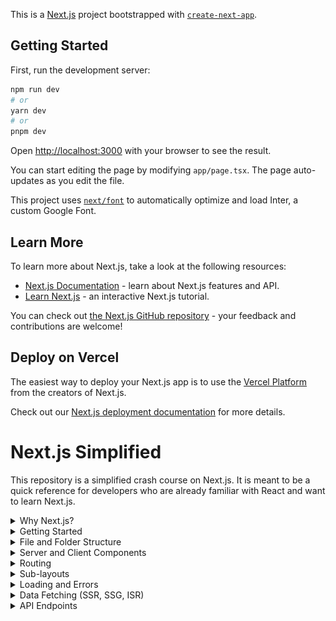 This is a [Next.js](https://nextjs.org/) project bootstrapped with [`create-next-app`](https://github.com/vercel/next.js/tree/canary/packages/create-next-app).

## Getting Started

First, run the development server:

```bash
npm run dev
# or
yarn dev
# or
pnpm dev
```

Open [http://localhost:3000](http://localhost:3000) with your browser to see the result.

You can start editing the page by modifying `app/page.tsx`. The page auto-updates as you edit the file.

This project uses [`next/font`](https://nextjs.org/docs/basic-features/font-optimization) to automatically optimize and load Inter, a custom Google Font.

## Learn More

To learn more about Next.js, take a look at the following resources:

- [Next.js Documentation](https://nextjs.org/docs) - learn about Next.js features and API.
- [Learn Next.js](https://nextjs.org/learn) - an interactive Next.js tutorial.

You can check out [the Next.js GitHub repository](https://github.com/vercel/next.js/) - your feedback and contributions are welcome!

## Deploy on Vercel

The easiest way to deploy your Next.js app is to use the [Vercel Platform](https://vercel.com/new?utm_medium=default-template&filter=next.js&utm_source=create-next-app&utm_campaign=create-next-app-readme) from the creators of Next.js.

Check out our [Next.js deployment documentation](https://nextjs.org/docs/deployment) for more details.

# Next.js Simplified

This repository is a simplified crash course on Next.js. It is meant to be a quick reference for developers who are already familiar with React and want to learn Next.js.

<details>
  <summary>Why Next.js?</summary></br>

  `Next.js` is a framework built on top of `React` that allows for server-side rendering, static site generation, and more. It is a great tool for building websites and web applications that require SEO, fast load times, and a great developer experience.

  It's used by major companies like _Netflix_, _Tiktok_, and more.

  The major question to ask is what does `Next.js` offer that `React` doesn't?

  1. Server-side rendering (SSR)
  2. Routing
  3. Fullstack Applications
  4. Automatic Code Splitting


  ## Server-side rendering (SSR)

  You may already be aware that `React` is a client-side framework. What this means is that `React` renders user interfaces on the client-side, or in the browser. This is great for building single-page applications (SPAs) but not so great for SEO.

  When a user visits a website, the browser makes a request to the server and the server responds with an HTML file. This HTML file is then parsed by the browser and rendered to the user. The problem with SPAs is that the server responds with an empty HTML file and the browser has to wait for the JavaScript to load before it can render the page. This is bad for SEO because search engines like Google don't wait for JavaScript to load before indexing a page.

  `Next.js` is amazing because it allows you to render your application on the server-side. This means that when a user visits your website, the server responds with a fully rendered HTML file. This is great for SEO because search engines like Google can index your page without having to wait for JavaScript to load.

  ## Routing

  Another annoying thing with `React` is that it doesn't come with a built-in router. This means that if you want to create a multi-page application, you have to use a third-party library like `react-router-dom`. This is not the case with `Next.js`. `Next.js` comes with a built-in router that uses file-based routing and allows you to create multi-page applications with ease.

  It all starts with the `app` directory. Any folder created within the `app` directory will become a new route whose page content is determined by the `page.tsx` file within the folder.

  ![Routing](./public/routing.png)

  ## Fullstack Applications

  `Next.js` is a fullstack framework. This means that you can build both the frontend and backend of your application within `Next.js`. This is great because it allows you to build your entire application with one framework. This means that you don't have to worry about integrating a backend framework like `Express` or `Django` with your frontend framework.

  `Next.js` has a feature called `API Routes`. These are serverless functions that can handle API requests, or creating API endpoints. No need for an additional server.

  All you have to do is create a folder called `api` in the `app` directory, create the path of your api, and create a `route.ts` file within the folder. For example, if you want to access your users api at `/api/users`, you would create a folder called `users` within the `api` directory and create a `route.ts` file within the folder.

  ## Automatic Code Splitting

  The final thing that `Next.js` offers that `React` doesn't is automatic code splitting. This means that `Next.js` will automatically split your code into smaller chunks and only load the code that is needed for the current page. This is great for performance because it means that your users will only have to download the code that they need for the current page.

  While possible in `React` with things like `lazy` and `Suspense`, it's entirely automatic in `Next.js`.
</details>

<details>
  <summary>Getting Started</summary></br>

  To get started with creating a `Next.js` project, you can run the following command:

  ```bash
  npx create-next-app@latest
  ```

  With the surge of `TypeScript`, it's likely you'll utilize it and `Tailwind CSS` in your `Next.js` projects. The following dependencies are highly recommended:

  ```bash
  npm i -D @total-typescript/ts-reset
  npm i -D prettier-plugin-tailwindcss
  ```
  
  Both dev dependencies, the first is a `TypeScript` reset that fixes many inference issues and the second is a `Prettier` plugin that allows for the sorting of `Tailwind CSS` classes.

  To utilize the `TypeScript` reset, create a `reset.d.ts` file in the root of your project and add the following:

  ```ts
  import '@total-typescript/ts-reset';
  ```

  More information can be found [here](https://github.com/total-typescript/ts-reset)
</details>

<details>
  <summary>File and Folder Structure</summary></br>

  In the newest version of `Next.js`, the pertinent folder is the `app` directory in the root of your project. This is where all of your `Next.js` application pages will live. It includes a `favicon.ico` file, a `globals.css` file, a `layout.tsx` file, and a `page.tsx` file.

  ## `layout.tsx`

  Let's start with the `layout.tsx` file.

  ```tsx
  import './globals.css';
  import { Inter } from 'next/font/google';

  const inter = Inter({ subsets: ['latin'] });

  export const metadata = {
    title: 'Create Next App',
    description: 'Generated by create next app',
  };

  export default function RootLayout({
    children,
  }: {
    children: React.ReactNode;
  }) {
    return (
      <html lang='en'>
        <body className={inter.className}>{children}</body>
      </html>
    );
  }
  ```

  The `layout.tsx` file is the root layout of your application. It is the layout shared by all of your pages. So, if we wanted to include a `navbar` or `footer` componeont on all of our pages, we would include it in the `layout.tsx` file.

  Another useful thing is the `metadata` object. This object contains the `title` and `description` of your application and is vital for SEO.

  ## `page.tsx`

  Next, let's look at the `page.tsx` file.

  ```tsx
  export default function Home() {
    return (
      <main>
        <h1>Hello World</h1>
      </main>
    );
  }
  ```

  The default `page.tsx` has a lot of content, but it's basically just the entry point of your application. It is the page that will render when you visit `http://localhost:3000/`.
</details>

<details>
  <summary>Server and Client Components</summary></br>

  As mentioned earlier, `Next.js` utilizes server-side rendering. What this means is that, by default, any `page.tsx` file or component within the `app` directory will be rendered on the server-side. This is great for SEO, but it's not always what you want.

  For example, if you want to utilize client-side libraries or, more commonly, React hooks like `useState` and `useEffect`, you'll need to render your component on the client-side. To do this, we need to add the `use client` directive at the top of the file, **_BEFORE any imports_**.

  ```tsx
  'use client';

  import { useState } from 'react';

  export default function Home() {
    const [count, setCount] = useState(0);

    return (
      <main>
        <h1>Hello World</h1>
        <p>Count: {count}</p>
        <button onClick={() => setCount(c => c + 1)}>Increment</button>
      </main>
    );
  }
  ```

  If you don't do this, you'll get a client side error that says something like `Hooks can only be called inside the body of a function component`. This is because `Next.js` is trying to render your component on the server-side, but hooks can only be called on the client-side.

  Often, it's best not to use the `use client` directive until you get an error, because then you know that you definitely need it. Server-side rendering is faster and better for SEO, so it should be used whenever possible. SSR is meant for UI pages that don't include component logic.
</details>

<details>
  <summary>Routing</summary></br>

  As mentioned earlier, routing is very easy in `Next.js` and utilizes a file-based routing system. Let's say we wanted to create an About page in our application.

  To do so, create a new folder called `about` in the `app` directory and create a `page.tsx` file within the folder. Then, add the following code to the `page.tsx` file:

  ```tsx
  export default function About() {
    return (
      <main>
        <h1>About</h1>
      </main>
    );
  }
  ```
  
  Now, if you visit `http://localhost:3000/about`, you'll see the `About` page. It's that simple.

  But what about nested routing? We could have a `posts` page that shows all our posts but we may also want to have a `posts/new` page that holds a `NewPost` page for creating a new post. 
  
  To do this, we would first create a `posts` folder in the `app` directory and create a `page.tsx` file within the folder. 
  
  ```tsx
  export default function Posts() {
    return (
      <main>
        <h1>Posts</h1>
      </main>
    );
  }
  ```
  
  Then, we would create a `new` folder within the `posts` folder and create a `page.tsx` file within the folder.

  ```tsx
  export default function NewPost() {
    return (
      <main>
        <h1>New Post</h1>
      </main>
    );
  }
  ```

  Obviously the `NewPost` page would probably have a form or something, but you get the idea. Now, if you visit `http://localhost:3000/posts/new`, you'll see the `New Post` page.

  But what about dynamic routing? Sticking with our example of posts, maybe we want to have a `posts/[postId]` page that shows a specific post. To do this, it's pretty simple.

  We create a `posts` folder in the `app` directory and create a `page.tsx` file within the folder.

  ```tsx
  export default function Posts() {
    return (
      <main>
        <h1>Posts</h1>
      </main>
    );
  }
  ```

  This is the same as before. Then, we create a `[postId]` folder within the `posts` folder and create a `page.tsx` file within the folder. Note that the folder name is surrounded by brackets. This tells `Next.js` that this is a dynamic route.

  ```tsx
  export default function Post() {
    return (
      <main>
        <h1>Post {postId}</h1>
      </main>
    );
  }
  ```

  Notice that we have automatic access to that dynamic route parameter. We can use it in our component. Now, if you visit `http://localhost:3000/posts/1`, you'll see the `Post 1` page. If you visit `http://localhost:3000/posts/2`, you'll see the `Post 2` page. And so on.
</details>

<details>
  <summary>Sub-layouts</summary></br>

  If you read our previous section on routing, we looked at a `posts` folder that holds all our information about posts, along with creating new posts in a subroute, and dynamic routing for specific posts.

  But what if we have a component or something we want to shared across all those pages, but not by the root layout? For example, maybe we want to have a `navbar` component that is shared across all our posts pages, but not every single page in our application.

  To do this, we can create a `posts` folder in the `app` directory and create a `layout.tsx` file within the folder.

  ```tsx
  export default function PostsLayout({ children }) {
    return (
      <main>
        <h1>Posts</h1>
        {children}
      </main>
    );
  }
  ```

  Now, any `page.tsx` file within the `posts` folder or its subfolders will automatically show this layout.
</details>

<details>
  <summary>Loading and Errors</summary></br>

  One more thing to account for is loading. There are going to be times where our various `page.tsx` files won't load right away, especially if we're fetching data from an API. To account for this, we can create a `loading.tsx` file in the `app` directory, or our `posts` directory, etc.

  ```tsx
  export default function Loading() {
    return (
      <main>
        <h1>Loading...</h1>
      </main>
    );
  }
  ```

  Now, whenever our `page.tsx` files are loading, they'll show this `Loading` component automatically.

  The same idea works with errors. If we want to show a custom error page, we can create an `error.tsx` file in the `app` directory, or our `posts` directory, etc.

  ```tsx
  'use client';

  import { useEffect } from 'react';

  export default function Error({ error, reset }: ErrorProps) {
    useEffect(() => {
      console.error(error);
    }, [error])

    return (
      <main>
        <h2>Something went wrong!</h1>
        <button onClick={() => reset()}>Try again</button>
      </main>
    );
  }
  ```

  `reset()` will try to re-render the segment. Notice that error components **_MUST_** be client-side, hence the `use client` directive.
</details>

<details>
  <summary>Data Fetching (SSR, SSG, ISR)</summary></br>

  `Next.js` has a few different ways to fetch data.

  - SSR (Server-side rendering)
  - SSG (Static site generation)
  - ISR (Incremental static regeneration)

  ## SSR (Server-side rendering)

  SSR is fetched fresh on each request. Each request to the server triggers a new rendering cycle and data fetch, ensuring the most up-to-date data is shown to the user.

  Let's see an example.

  ```tsx
  const res = await fetch(`https://jsonplaceholder.typicode.com/posts/${params.id}`, {
    cache: 'no-store'
  });

  const data = await res.json();
  ```

  By using `cache: 'no-store'`, we're telling the browser to not cache the response. This ensures that we're always getting the most up-to-date data and is SSR.

  ## SSG (Static site generation)

  SSG is fetched at build time. This means that the data is fetched and then cached at build time. This is great for data that doesn't change often, like a blog post.

  Let's see an example.

  ```tsx
  const res = await fetch(`https://jsonplaceholder.typicode.com/posts/${params.id}`);
  const data = await res.json();
  ```

  By not specifying a cache, we're telling the browser to cache the response. This ensures that we're only fetching the data once and is SSG.

  ## ISR (Incremental static regeneration)

  ISR is like a mixture of the two. It allows us to specify a revalidation time, meaning that the data will be fetched and cached, but then revalidated after a certain amount of time. This is great for data that changes often, but not too often, like a list of blog posts.

  Let's see an example.

  ```tsx
  const res = await fetch(`https://jsonplaceholder.typicode.com/posts/${params.id}`, {
    next: { revalidate: 10 }
  });

  const data = await res.json();
  ```

  This says to revalidate the data every 10 seconds. This ensures that we're not fetching the data constantly, but it's still up-to-date and is ISR.
</details>

<details>
  <summary>API Endpoints</summary></br>

  As mentioned earlier, `Next.js` is capable of serverless functions that act as API endpoints. This is great for things like authentication, or even just fetching data from an API without the need of a server like `Express`.

  To get started, we create an `api` folder in the `app` directory. From here, we create a folder for the name of our api endpoint, i.e. `users`.

  In the `users` folder, we create a `route.ts` file. This is a special file name that tells `Next.js` that this is an API endpoint.

  `Next.js` supports the following HTTP methods:

  - `GET` (retrieves data or resources from the server)
  - `POST` (submits data to the server to create a new resource)
  - `PUT` (updates or replaces an existing resource on the server)
  - `PATCH` (partially updates an existing resource on the server)
  - `DELETE` (removes a specific resource from the server)
  - `HEAD` (retrieves the headers of a resource without fetching its body)
  - `OPTIONS` (retrieves the supported HTTP methods/communication options for a resource)

  We can create a `GET` endpoint in one of two ways:

  ```ts
  export async function GET(request: Request) {
    const users = [
      { id: 1, name: 'John Doe' },
      { id: 2, name: 'Jane Doe' },
      { id: 3, name: 'Bob Smith' },
    ];

    return new Response(JSON.stringify(users));
  }
  ```

  ```ts
  export default function handler(req, res) {
    const users = [
      { id: 1, name: 'John Doe' },
      { id: 2, name: 'Jane Doe' },
      { id: 3, name: 'Bob Smith' },
    ];

    res.status(200).json(users);
  }
  ```

  To call this API, we can use `fetch` like so:

  ```tsx
  const res = await fetch('/api/users');
  const data = await res.json();
  ```
  
  We can create a `POST` endpoint in a similar manner.

  ```ts
  export async function POST(request: Request) {
    const { name, email } = await request.json();

    return new Response(JSON.stringify({ name, email }));
  }
  ```

  ```ts
  export default function handler(req, res) {
    const { name, email } = req.body;

    res.status(200).json({ name, email });
  }
  ```

  We can call this API like so:

  ```tsx
  const res = await fetch('/api/users', {
    method: 'POST',
    body: JSON.stringify({ name: 'John Doe', email: 'john@doe.com' })
  });
  ```

  A lot of the time, we combine these endpoints with a single function like so:

  ```ts
  export default function handler(req, res) {
    if (req.method === 'POST') {
      // Process a POST request
    } else {
      // Handle any other HTTP method
    }
  }
  ```

  We can also use `query` parameters in our API endpoints. For example, if we want to get a specific user, we can do something like this:

  ```ts
  export default function handler(req, res) {
    const { id } = req.query;

    res.status(200).json({ id });
  }
  ```
</details>